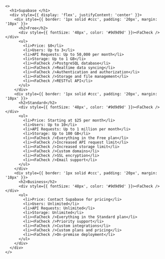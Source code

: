 
    <>
      <h1>Supabase </h1>
      <div style={{ display: 'flex', justifyContent: 'center' }}>
        <div style={{ border: '1px solid #ccc', padding: '20px', margin: '10px' }}>
          <h2>Free</h2>
          <div style={{ fontSize: '48px', color: '#9d9d9d' }}><FaCheck /></div>
          <ul>
            <li>Price: $0</li>
            <li>Users: Up to 3</li>
            <li>API Requests: Up to 50,000 per month</li>
            <li>Storage: Up to 1 GB</li>
            <li><FaCheck />PostgreSQL database</li>
            <li><FaCheck />Realtime data syncing</li>
            <li><FaCheck />Authentication and authorization</li>
            <li><FaCheck />Storage and file management</li>
            <li><FaCheck />RESTful API</li>
          </ul>
        </div>
        <div style={{ border: '1px solid #ccc', padding: '20px', margin: '10px' }}>
          <h2>Standard</h2>
          <div style={{ fontSize: '48px', color: '#9d9d9d' }}><FaCheck /></div>
          <ul>
            <li>Price: Starting at $25 per month</li>
            <li>Users: Up to 10</li>
            <li>API Requests: Up to 1 million per month</li>
            <li>Storage: Up to 100 GB</li>
            <li><FaCheck />Everything in the Free plan</li>
            <li><FaCheck />Increased API request limit</li>
            <li><FaCheck />Increased storage limit</li>
            <li><FaCheck />Custom domains</li>
            <li><FaCheck />SSL encryption</li>
            <li><FaCheck />Email support</li>
          </ul>
        </div>
        <div style={{ border: '1px solid #ccc', padding: '20px', margin: '10px' }}>
          <h2>Business</h2>
          <div style={{ fontSize: '48px', color: '#9d9d9d' }}><FaCheck /></div>
          <ul>
            <li>Price: Contact Supabase for pricing</li>
            <li>Users: Unlimited</li>
            <li>API Requests: Unlimited</li>
            <li>Storage: Unlimited</li>
            <li><FaCheck />Everything in the Standard plan</li>
            <li><FaCheck />Priority support</li>
            <li><FaCheck />Custom integrations</li>
            <li><FaCheck />Custom plans and pricing</li>
            <li><FaCheck />On-premise deployment</li>
          </ul>
        </div>
      </div>
    </>


